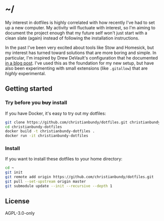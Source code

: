 # ~/

My interest in dotfiles is highly correlated with how recently I've had
to set up a new computer. My activity will fluctuate with interest, so
I'm aiming to document the project enough that my future self won't just
start with a clean slate (again) instead of following the installation
instructions.

In the past I've been very excited about tools like Stow and Homesick,
but my interest has turned toward solutions that are more boring and
simple. In particular, I'm inspired by Drew DeVault's configuration that
he documented [in a blog post][0]. I've used this as the foundation for
my new setup, but have also been experimenting with small extensions
(like `.gitallow`) that are _highly_ experimental.

## Getting started

### Try before you ~~buy~~ install

If you have Docker, it's easy to try out my dotfiles:

```sh
git clone https://github.com/christianbundy/dotfiles.git christianbundy-dotfiles
cd christianbundy-dotfiles
docker build -t christianbundy-dotfiles .
docker run -it christianbundy-dotfiles
```

### Install

If you want to install these dotfiles to your home directory:

```sh
cd ~
git init
git remote add origin https://github.com/christianbundy/dotfiles.git
git pull --set-upstream origin master
git submodule update --init --recursive --depth 1
```

## License

AGPL-3.0-only

[0]: https://drewdevault.com/2019/12/30/dotfiles.html
